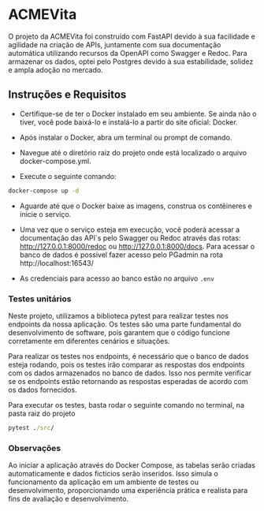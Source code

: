 # ACMEVita


O projeto da ACMEVita foi construído com FastAPI devido à sua facilidade e agilidade na criação de APIs, juntamente com sua documentação automática utilizando recursos da OpenAPI como Swagger e Redoc. Para armazenar os dados, optei pelo Postgres devido à sua estabilidade, solidez e ampla adoção no mercado.

## Instruções e Requisitos


- Certifique-se de ter o Docker instalado em seu ambiente. Se ainda não o tiver, você pode baixá-lo e instalá-lo a partir do site oficial: Docker.

- Após instalar o Docker, abra um terminal ou prompt de comando.

- Navegue até o diretório raiz do projeto onde está localizado o arquivo docker-compose.yml.

- Execute o seguinte comando:


```cmd
docker-compose up -d
```

- Aguarde até que o Docker baixe as imagens, construa os contêineres e inicie o serviço.

- Uma vez que o serviço esteja em execução, você poderá acessar a documentação das API´s pelo Swagger ou Redoc através das rotas: http://127.0.0.1:8000/redoc  ou http://127.0.0.1:8000/docs. Para acessar o banco de dados é possivel fazer acesso pelo PGadmin na rota http://localhost:16543/

- As credenciais para acesso ao banco estão no arquivo `.env`

### Testes unitários
Neste projeto, utilizamos a biblioteca pytest para realizar testes nos endpoints da nossa aplicação. Os testes são uma parte fundamental do desenvolvimento de software, pois garantem que o código funcione corretamente em diferentes cenários e situações.

Para realizar os testes nos endpoints, é necessário que o banco de dados esteja rodando, pois os testes irão comparar as respostas dos endpoints com os dados armazenados no banco de dados. Isso nos permite verificar se os endpoints estão retornando as respostas esperadas de acordo com os dados fornecidos.

Para executar os testes, basta rodar o seguinte comando no terminal, na pasta raiz do projeto

```cmd
pytest ./src/
```
### Observações

Ao iniciar a aplicação através do Docker Compose, as tabelas serão criadas automaticamente e dados fictícios serão inseridos. Isso simula o funcionamento da aplicação em um ambiente de testes ou desenvolvimento, proporcionando uma experiência prática e realista para fins de avaliação e desenvolvimento.